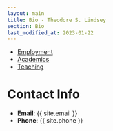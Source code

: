 ```yaml
---
layout: main
title: Bio - Theodore S. Lindsey
section: Bio
last_modified_at: 2023-01-22
---
```


* [Employment](./employment.html)
* [Academics](./academics.html)
* [Teaching](/teaching/)

# Contact Info

- **Email**: {{ site.email }}
- **Phone**: {{ site.phone }}